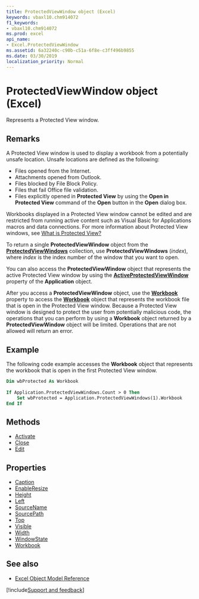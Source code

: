 ```yaml
---
title: ProtectedViewWindow object (Excel)
keywords: vbaxl10.chm914072
f1_keywords:
- vbaxl10.chm914072
ms.prod: excel
api_name:
- Excel.ProtectedViewWindow
ms.assetid: 6a32240c-c90b-c51a-6f8e-c3ff496b9855
ms.date: 03/30/2019
localization_priority: Normal
---
```



# ProtectedViewWindow object (Excel)

Represents a Protected View window.


## Remarks

A Protected View window is used to display a workbook from a potentially unsafe location. Unsafe locations are defined as the following:

- Files opened from the Internet.   
- Attachments opened from Outlook.    
- Files blocked by File Block Policy.   
- Files that fail Office file validation.   
- Files explicitly opened in **Protected View** by using the **Open in Protected View** command of the **Open** button in the **Open** dialog box.
    
Workbooks displayed in a Protected View window cannot be edited and are restricted from running active content such as Visual Basic for Applications macros and data connections. For more information about Protected View windows, see [What is Protected View?](https://support.office.com/en-us/article/what-is-protected-view-d6f09ac7-e6b9-4495-8e43-2bbcdbcb6653?ocmsassetID=HA010355931&CTT=1&CorrelationId=ad189265-115e-4f59-bdf0-ee99038a5bb0&ui=en-US&rs=en-US&ad=US)

To return a single **ProtectedViewWindow** object from the **[ProtectedViewWindows](Excel.ProtectedViewWindows.md)** collection, use **ProtectedViewWindows** (_index_), where _index_ is the index number of the window that you want to open. 

You can also access the **ProtectedViewWindow** object that represents the active Protected View window by using the **[ActiveProtectedViewWindow](Excel.Application.ActiveProtectedViewWindow.md)** property of the **Application** object.

After you access a **ProtectedViewWindow** object, use the **[Workbook](Excel.ProtectedViewWindow.Workbook.md)** property to access the **[Workbook](Excel.Workbook.md)** object that represents the workbook file that is open in the Protected View window. Because a Protected View window is designed to protect the user from potentially malicious code, the operations that you can perform by using a **Workbook** object returned by a **ProtectedViewWindow** object will be limited. Operations that are not allowed will return an error.


## Example

The following code example accesses the **Workbook** object that represents the workbook that is open in the first Protected View window.

```vb
Dim wbProtected As Workbook 
 
If Application.ProtectedViewWindows.Count > 0 Then 
    Set wbProtected = Application.ProtectedViewWindows(1).Workbook 
End If 

```

## Methods

- [Activate](Excel.ProtectedViewWindow.Activate.md)
- [Close](Excel.ProtectedViewWindow.Close.md)
- [Edit](Excel.ProtectedViewWindow.Edit.md)

## Properties

- [Caption](Excel.ProtectedViewWindow.Caption.md)
- [EnableResize](Excel.ProtectedViewWindow.EnableResize.md)
- [Height](Excel.ProtectedViewWindow.Height.md)
- [Left](Excel.ProtectedViewWindow.Left.md)
- [SourceName](Excel.ProtectedViewWindow.SourceName.md)
- [SourcePath](Excel.ProtectedViewWindow.SourcePath.md)
- [Top](Excel.ProtectedViewWindow.Top.md)
- [Visible](Excel.ProtectedViewWindow.Visible.md)
- [Width](Excel.ProtectedViewWindow.Width.md)
- [WindowState](Excel.ProtectedViewWindow.WindowState.md)
- [Workbook](Excel.ProtectedViewWindow.Workbook.md)


## See also

- [Excel Object Model Reference](overview/Excel/object-model.md)

[!include[Support and feedback](~/includes/feedback-boilerplate.md)]
